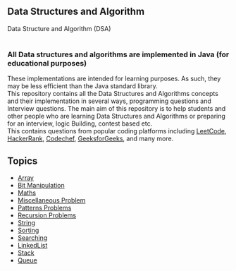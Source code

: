 ## Data Structures and Algorithm
Data Structure and Algorithm (DSA)
<Br>
</Br>

### All Data structures and algorithms are implemented in Java (for educational purposes)
These implementations are intended for learning purposes. As such, they may be less efficient than the Java standard library.<br>
This repository contains all the Data Structures and Algorithms concepts and their implementation in several ways, programming questions and Interview questions. The main aim of this repository is to help students and other people who are learning Data Structures and Algorithms or preparing for an interview, logic Building, contest based etc. <br> This contains questions from popular coding platforms including [LeetCode](https://leetcode.com/), [HackerRank](https://www.hackerrank.com/), [Codechef](https://www.codechef.com/), [GeeksforGeeks](https://www.geeksforgeeks.org/explore?page=1&sortBy=submissions), and many more.

## Topics
- [Array](https://github.com/Singh-Anshu/DataStructureAndAlogirthms/tree/master/src/array)
- [Bit Manipulation](https://github.com/Singh-Anshu/DataStructureAndAlogirthms/tree/master/src/BitManiPulation)
- [Maths](https://github.com/Singh-Anshu/DataStructureAndAlogirthms/tree/master/src/math)
- [Miscellaneous Problem](https://github.com/Singh-Anshu/DataStructureAndAlogirthms/tree/master/src/misc_problems)
- [Patterns Problems](https://github.com/Singh-Anshu/DataStructureAndAlogirthms/tree/master/src/patternproblems)
- [Recursion Problems](https://github.com/Singh-Anshu/DataStructureAndAlogirthms/tree/master/src/recursion)
- [String](https://github.com/Singh-Anshu/DataStructureAndAlogirthms/tree/master/src/StringsProblems)
- [Sorting](https://github.com/Singh-Anshu/DataStructureAndAlogirthms/tree/master/src/sorting)
- [Searching](https://github.com/Singh-Anshu/DataStructureAndAlogirthms/tree/master/src/searching)
- [LinkedList](https://github.com/Singh-Anshu/DataStructureAndAlogirthms/tree/master/src/linkedlist)
- [Stack](https://github.com/Singh-Anshu/DataStructureAndAlogirthms/tree/master/src/stack)
- [Queue](https://github.com/Singh-Anshu/DataStructureAndAlogirthms/tree/master/src/queue)


